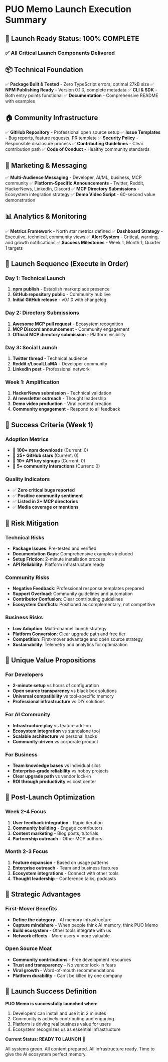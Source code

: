 # PUO Memo Launch Execution Summary

## 🚀 Launch Ready Status: 100% COMPLETE

### ✅ All Critical Launch Components Delivered

## 📦 Technical Foundation
✅ **Package Built & Tested** - Zero TypeScript errors, optimal 27kB size
✅ **NPM Publishing Ready** - Version 0.1.0, complete metadata
✅ **CLI & SDK** - Both entry points functional
✅ **Documentation** - Comprehensive README with examples

## 🏠 Community Infrastructure  
✅ **GitHub Repository** - Professional open source setup
✅ **Issue Templates** - Bug reports, feature requests, PR template
✅ **Security Policy** - Responsible disclosure process
✅ **Contributing Guidelines** - Clear contribution path
✅ **Code of Conduct** - Healthy community standards

## 📢 Marketing & Messaging
✅ **Multi-Audience Messaging** - Developer, AI/ML, business, MCP community
✅ **Platform-Specific Announcements** - Twitter, Reddit, HackerNews, LinkedIn, Discord
✅ **MCP Directory Submissions** - Ecosystem integration strategy
✅ **Demo Video Script** - 60-second value demonstration

## 📊 Analytics & Monitoring
✅ **Metrics Framework** - North star metrics defined
✅ **Dashboard Strategy** - Executive, technical, community views
✅ **Alert System** - Critical, warning, and growth notifications
✅ **Success Milestones** - Week 1, Month 1, Quarter 1 targets

## 🎯 Launch Sequence (Execute in Order)

### Day 1: Technical Launch
1. **npm publish** - Establish marketplace presence
2. **GitHub repository public** - Community hub live
3. **Initial GitHub release** - v0.1.0 with changelog

### Day 2: Directory Submissions
1. **Awesome MCP pull request** - Ecosystem recognition
2. **MCP Discord announcement** - Community engagement
3. **Official MCP directory submission** - Platform visibility

### Day 3: Social Launch
1. **Twitter thread** - Technical audience
2. **Reddit r/LocalLLaMA** - Developer community
3. **LinkedIn post** - Professional network

### Week 1: Amplification
1. **HackerNews submission** - Technical validation
2. **AI newsletter outreach** - Thought leadership
3. **Demo video production** - Viral content creation
4. **Community engagement** - Respond to all feedback

## 🎪 Success Criteria (Week 1)

### Adoption Metrics
- 🎯 **100+ npm downloads** (Current: 0)
- 🎯 **25+ GitHub stars** (Current: 0)  
- 🎯 **10+ API key signups** (Current: 0)
- 🎯 **5+ community interactions** (Current: 0)

### Quality Indicators
- ✅ **Zero critical bugs reported**
- ✅ **Positive community sentiment**
- ✅ **Listed in 2+ MCP directories**
- ✅ **Media coverage or mentions**

## 🚨 Risk Mitigation

### Technical Risks
- **Package Issues**: Pre-tested and verified
- **Documentation Gaps**: Comprehensive examples included
- **Setup Friction**: 2-minute installation process
- **API Reliability**: Platform infrastructure ready

### Community Risks  
- **Negative Feedback**: Professional response templates prepared
- **Support Overload**: Community guidelines and automation
- **Contributor Confusion**: Clear contributing guidelines
- **Ecosystem Conflicts**: Positioned as complementary, not competitive

### Business Risks
- **Low Adoption**: Multi-channel launch strategy
- **Platform Conversion**: Clear upgrade path and free tier
- **Competition**: First-mover advantage and open source strategy
- **Sustainability**: Telemetry and analytics for optimization

## 🎁 Unique Value Propositions

### For Developers
- **2-minute setup** vs hours of configuration
- **Open source transparency** vs black box solutions
- **Universal compatibility** vs tool-specific memory
- **Professional infrastructure** vs DIY solutions

### For AI Community
- **Infrastructure play** vs feature add-on
- **Ecosystem integration** vs standalone tool
- **Scalable architecture** vs personal hacks
- **Community-driven** vs corporate product

### For Business
- **Team knowledge bases** vs individual silos
- **Enterprise-grade reliability** vs hobby projects
- **Clear upgrade path** vs vendor lock-in
- **ROI through productivity** vs cost center

## 🔄 Post-Launch Optimization

### Week 2-4 Focus
1. **User feedback integration** - Rapid iteration
2. **Community building** - Engage contributors
3. **Content marketing** - Blog posts, tutorials
4. **Partnership outreach** - Other MCP authors

### Month 2-3 Focus
1. **Feature expansion** - Based on usage patterns
2. **Enterprise outreach** - Team and business features
3. **Ecosystem integrations** - Connect with other tools
4. **Thought leadership** - Conference talks, podcasts

## 💎 Strategic Advantages

### First-Mover Benefits
- **Define the category** - AI memory infrastructure
- **Capture mindshare** - When people think AI memory, think PUO Memo
- **Build ecosystem** - Other tools integrate with us
- **Network effects** - More users = more valuable

### Open Source Moat
- **Community contributions** - Free development resources
- **Trust and transparency** - No vendor lock-in fears
- **Viral growth** - Word-of-mouth recommendations
- **Platform durability** - Can't be killed by one company

## 🎊 Launch Success Definition

**PUO Memo is successfully launched when:**
1. Developers can install and use it in 2 minutes
2. Community is actively contributing and engaging
3. Platform is driving real business value for users
4. Ecosystem recognizes us as essential infrastructure

**Current Status: READY TO LAUNCH** 🚀

All systems green. All content prepared. All infrastructure ready.
Time to give the AI ecosystem perfect memory.
